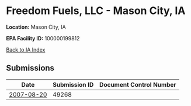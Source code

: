 # Freedom Fuels, LLC - Mason City, IA

**Location:** Mason City, IA

**EPA Facility ID:** 100000199812

[Back to IA Index](../../index.md)

## Submissions

| Date | Submission ID | Document Control Number |
|------|--------------|-------------------------|
| [2007-08-20](submissions/49268.md) | 49268 |  |
